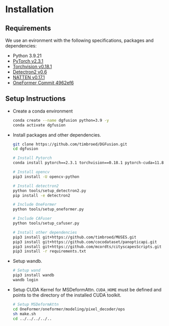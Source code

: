 # Installation

## Requirements

We use an evironment with the following specifications, packages and dependencies:

- Python 3.9.21
- [PyTorch v2.3.1](https://pytorch.org/get-started/previous-versions/)
- [Torchvision v0.18.1](https://pytorch.org/get-started/previous-versions/)
- [Detectron2 v0.6](https://github.com/facebookresearch/detectron2/releases/tag/v0.6)
- [NATTEN v0.17.1](https://github.com/SHI-Labs/NATTEN/releases/tag/v0.17.1)
- [OneFormer Commit 4962ef6](https://github.com/SHI-Labs/OneFormer/tree/4962ef6a96ffb76a76771bfa3e8b3587f209752b)

## Setup Instructions

- Create a conda environment
  
  ```bash
  conda create --name dgfusion python=3.9 -y
  conda activate dgfusion
  ```

- Install packages and other dependencies.

  ```bash
  git clone https://github.com/timbroed/DGFusion.git
  cd dgfusion

  # Install Pytorch
  conda install pytorch==2.3.1 torchvision==0.18.1 pytorch-cuda=11.8 -c pytorch -c nvidia

  # Install opencv
  pip3 install -U opencv-python

  # Install detectron2
  python tools/setup_detectron2.py
  pip install -e detectron2

  # Include OneFormer
  python tools/setup_oneformer.py

  # Include CAFuser
  python tools/setup_cafuser.py

  # Install other dependencies
  pip3 install git+https://github.com/timbroed/MUSES.git
  pip3 install git+https://github.com/cocodataset/panopticapi.git
  pip3 install git+https://github.com/mcordts/cityscapesScripts.git
  pip3 install -r requirements.txt
  ```

- Setup wandb.

  ```bash
  # Setup wand
  pip3 install wandb
  wandb login
  ```

- Setup CUDA Kernel for MSDeformAttn. `CUDA_HOME` must be defined and points to the directory of the installed CUDA toolkit.

  ```bash
  # Setup MSDeformAttn
  cd OneFormer/oneformer/modeling/pixel_decoder/ops
  sh make.sh
  cd ../../../../..
  ```
  
